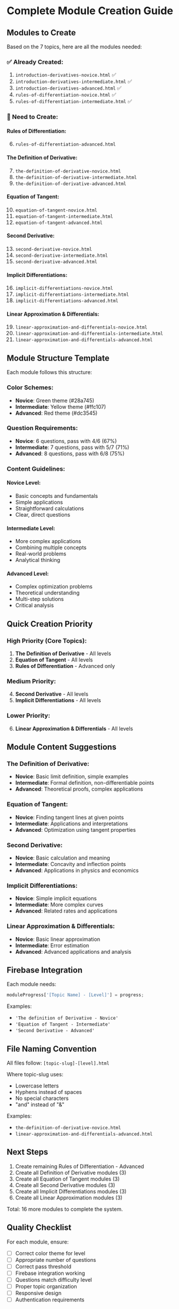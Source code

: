 # Complete Module Creation Guide

## Modules to Create

Based on the 7 topics, here are all the modules needed:

### ✅ Already Created:
1. `introduction-derivatives-novice.html` ✅
2. `introduction-derivatives-intermediate.html` ✅
3. `introduction-derivatives-advanced.html` ✅
4. `rules-of-differentiation-novice.html` ✅
5. `rules-of-differentiation-intermediate.html` ✅

### 🔄 Need to Create:

#### Rules of Differentiation:
6. `rules-of-differentiation-advanced.html`

#### The Definition of Derivative:
7. `the-definition-of-derivative-novice.html`
8. `the-definition-of-derivative-intermediate.html`
9. `the-definition-of-derivative-advanced.html`

#### Equation of Tangent:
10. `equation-of-tangent-novice.html`
11. `equation-of-tangent-intermediate.html`
12. `equation-of-tangent-advanced.html`

#### Second Derivative:
13. `second-derivative-novice.html`
14. `second-derivative-intermediate.html`
15. `second-derivative-advanced.html`

#### Implicit Differentiations:
16. `implicit-differentiations-novice.html`
17. `implicit-differentiations-intermediate.html`
18. `implicit-differentiations-advanced.html`

#### Linear Approximation & Differentials:
19. `linear-approximation-and-differentials-novice.html`
20. `linear-approximation-and-differentials-intermediate.html`
21. `linear-approximation-and-differentials-advanced.html`

## Module Structure Template

Each module follows this structure:

### Color Schemes:
- **Novice**: Green theme (#28a745)
- **Intermediate**: Yellow theme (#ffc107)
- **Advanced**: Red theme (#dc3545)

### Question Requirements:
- **Novice**: 6 questions, pass with 4/6 (67%)
- **Intermediate**: 7 questions, pass with 5/7 (71%)
- **Advanced**: 8 questions, pass with 6/8 (75%)

### Content Guidelines:

#### Novice Level:
- Basic concepts and fundamentals
- Simple applications
- Straightforward calculations
- Clear, direct questions

#### Intermediate Level:
- More complex applications
- Combining multiple concepts
- Real-world problems
- Analytical thinking

#### Advanced Level:
- Complex optimization problems
- Theoretical understanding
- Multi-step solutions
- Critical analysis

## Quick Creation Priority

### High Priority (Core Topics):
1. **The Definition of Derivative** - All levels
2. **Equation of Tangent** - All levels
3. **Rules of Differentiation** - Advanced only

### Medium Priority:
4. **Second Derivative** - All levels
5. **Implicit Differentiations** - All levels

### Lower Priority:
6. **Linear Approximation & Differentials** - All levels

## Module Content Suggestions

### The Definition of Derivative:
- **Novice**: Basic limit definition, simple examples
- **Intermediate**: Formal definition, non-differentiable points
- **Advanced**: Theoretical proofs, complex applications

### Equation of Tangent:
- **Novice**: Finding tangent lines at given points
- **Intermediate**: Applications and interpretations
- **Advanced**: Optimization using tangent properties

### Second Derivative:
- **Novice**: Basic calculation and meaning
- **Intermediate**: Concavity and inflection points
- **Advanced**: Applications in physics and economics

### Implicit Differentiations:
- **Novice**: Simple implicit equations
- **Intermediate**: More complex curves
- **Advanced**: Related rates and applications

### Linear Approximation & Differentials:
- **Novice**: Basic linear approximation
- **Intermediate**: Error estimation
- **Advanced**: Advanced applications and analysis

## Firebase Integration

Each module needs:
```javascript
moduleProgress['[Topic Name] - [Level]'] = progress;
```

Examples:
- `'The definition of Derivative - Novice'`
- `'Equation of Tangent - Intermediate'`
- `'Second Derivative - Advanced'`

## File Naming Convention

All files follow: `[topic-slug]-[level].html`

Where topic-slug uses:
- Lowercase letters
- Hyphens instead of spaces
- No special characters
- "and" instead of "&"

Examples:
- `the-definition-of-derivative-novice.html`
- `linear-approximation-and-differentials-advanced.html`

## Next Steps

1. Create remaining Rules of Differentiation - Advanced
2. Create all Definition of Derivative modules (3)
3. Create all Equation of Tangent modules (3)
4. Create all Second Derivative modules (3)
5. Create all Implicit Differentiations modules (3)
6. Create all Linear Approximation modules (3)

Total: 16 more modules to complete the system.

## Quality Checklist

For each module, ensure:
- [ ] Correct color theme for level
- [ ] Appropriate number of questions
- [ ] Correct pass threshold
- [ ] Firebase integration working
- [ ] Questions match difficulty level
- [ ] Proper topic organization
- [ ] Responsive design
- [ ] Authentication requirements 
